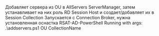 Добавляет сервера из OU в AllServers ServerManager, затем устанавливает на них роль RD Session Host и создает/добавляет их в Session Collection
Запускается с Connection Broker, нужна установленная оснастка RSAT-AD-PowerShell
Running with args: .\addservers.ps1 OU CollectionName
